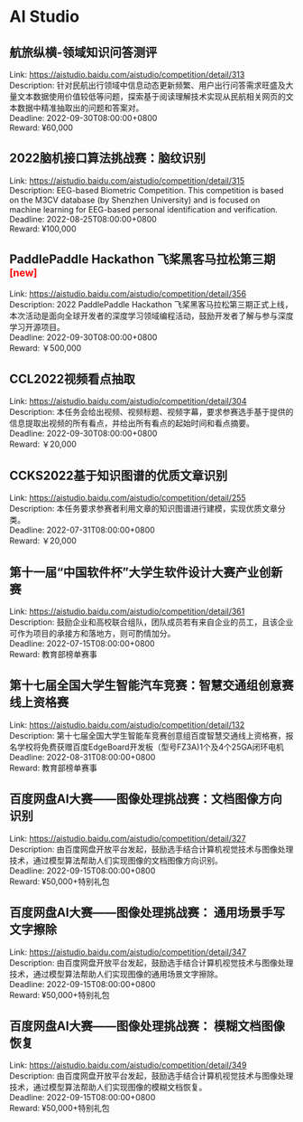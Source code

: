 # AI Studio



## 航旅纵横-领域知识问答测评

Link: https://aistudio.baidu.com/aistudio/competition/detail/313  
Description: 针对民航出行领域中信息动态更新频繁、用户出行问答需求旺盛及大量文本数据使用价值较低等问题，探索基于阅读理解技术实现从民航相关网页的文本数据中精准抽取出的问题和答案对。  
Deadline: 2022-09-30T08:00:00+0800  
Reward: ¥60,000  


## 2022脑机接口算法挑战赛：脑纹识别

Link: https://aistudio.baidu.com/aistudio/competition/detail/315  
Description: EEG-based Biometric Competition. This competition is based on the M3CV database (by Shenzhen University) and is focused on machine learning for EEG-based personal identification and verification.  
Deadline: 2022-08-25T08:00:00+0800  
Reward: ¥100,000  


## PaddlePaddle Hackathon 飞桨黑客马拉松第三期 <sup style="color:red">[new]<sup>  

Link: https://aistudio.baidu.com/aistudio/competition/detail/356  
Description: 2022 PaddlePaddle Hackathon 飞桨黑客马拉松第三期正式上线，本次活动是面向全球开发者的深度学习领域编程活动，鼓励开发者了解与参与深度学习开源项目。  
Deadline: 2022-09-30T08:00:00+0800  
Reward: ￥500,000  


## CCL2022视频看点抽取

Link: https://aistudio.baidu.com/aistudio/competition/detail/304  
Description: 本任务会给出视频、视频标题、视频字幕，要求参赛选手基于提供的信息提取出视频的所有看点，并给出所有看点的起始时间和看点摘要。  
Deadline: 2022-09-30T08:00:00+0800  
Reward: ￥20,000  


## CCKS2022基于知识图谱的优质文章识别

Link: https://aistudio.baidu.com/aistudio/competition/detail/255  
Description: 本任务要求参赛者利用文章的知识图谱进行建模，实现优质文章分类。  
Deadline: 2022-07-31T08:00:00+0800  
Reward: ￥20,000  


## 第十一届“中国软件杯”大学生软件设计大赛产业创新赛

Link: https://aistudio.baidu.com/aistudio/competition/detail/361  
Description: 鼓励企业和高校联合组队，团队成员若有来自企业的员工，且该企业可作为项目的承接方和落地方，则可酌情加分。  
Deadline: 2022-07-15T08:00:00+0800  
Reward: 教育部榜单赛事  


## 第十七届全国大学生智能汽车竞赛：智慧交通组创意赛线上资格赛

Link: https://aistudio.baidu.com/aistudio/competition/detail/132  
Description: 第十七届全国大学生智能车竞赛创意组百度智慧交通线上资格赛，报名学校将免费获赠百度EdgeBoard开发板（型号FZ3A)1个及4个25GA闭环电机  
Deadline: 2022-08-31T08:00:00+0800  
Reward: 教育部榜单赛事  


## 百度网盘AI大赛——图像处理挑战赛：文档图像方向识别

Link: https://aistudio.baidu.com/aistudio/competition/detail/327  
Description: 由百度网盘开放平台发起，鼓励选手结合计算机视觉技术与图像处理技术，通过模型算法帮助人们实现图像的文档图像方向识别。  
Deadline: 2022-09-15T08:00:00+0800  
Reward: ¥50,000+特别礼包  


## 百度网盘AI大赛——图像处理挑战赛： 通用场景手写文字擦除

Link: https://aistudio.baidu.com/aistudio/competition/detail/347  
Description: 由百度网盘开放平台发起，鼓励选手结合计算机视觉技术与图像处理技术，通过模型算法帮助人们实现图像的通用场景文字擦除。  
Deadline: 2022-09-15T08:00:00+0800  
Reward: ¥50,000+特别礼包  


## 百度网盘AI大赛——图像处理挑战赛： 模糊文档图像恢复

Link: https://aistudio.baidu.com/aistudio/competition/detail/349  
Description: 由百度网盘开放平台发起，鼓励选手结合计算机视觉技术与图像处理技术，通过模型算法帮助人们实现图像的模糊文档恢复。  
Deadline: 2022-09-15T08:00:00+0800  
Reward: ¥50,000+特别礼包  

